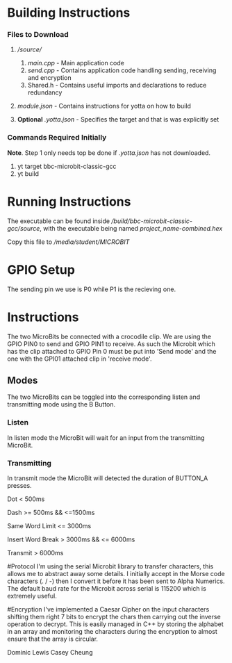 # Building Instructions
### Files to Download
1. _/source/_
    1. _main.cpp_ - Main application code
    2. _send.cpp_ - Contains application code handling sending, receiving and     encryption
    3. Shared.h - Contains useful imports and declarations to reduce redundancy

2. _module.json_ - Contains instructions for yotta on how to build
3. **Optional** _.yotta.json_ - Specifies the target and that is was explicitly set

### Commands Required Initially
**Note**. Step 1 only needs top be done if _.yotta.json_ has not downloaded.
1. yt target bbc-microbit-classic-gcc
2. yt build

# Running Instructions
The executable can be found inside _/build/bbc-microbit-classic-gcc/source_,
with the executable being named _project_name-combined.hex_

Copy this file to _/media/student/MICROBIT_

# GPIO Setup
The sending pin we use is P0 while P1 is the recieving one.

# Instructions
The two MicroBits be connected with a crocodile clip. We are using the GPIO PIN0 to send and GPIO PIN1 to receive. As such the Microbit which has the clip attached to
GPIO Pin 0 must be put into 'Send mode' and the one with the GPI01 attached clip in 'receive mode'.

## Modes
The two MicroBits can be toggled into the corresponding listen and transmitting mode using
the B Button.
### Listen
In listen mode the MicroBit will wait for an input from the transmitting MicroBit.

### Transmitting
In transmit mode the MicroBit will detected the duration of BUTTON_A presses.

Dot < 500ms

Dash >= 500ms && <=1500ms

Same Word Limit <= 3000ms

Insert Word Break > 3000ms && <= 6000ms

Transmit > 6000ms

#Protocol
I'm using the serial Microbit library to transfer characters, this allows me to abstract away some details. I initially accept in the Morse code characters (. / -) then I convert it before it has been sent to Alpha Numerics. The default baud rate for the Microbit across serial is 115200 which is extremely useful.

#Encryption
I've implemented a Caesar Cipher on the input characters shifting them right 7 bits to encrypt the chars then carrying out the inverse operation to decrypt. This is easily managed in C++ by storing the alphabet in an array and monitoring the characters during the encryption to almost ensure that the array is circular.

Dominic Lewis 
Casey Cheung
